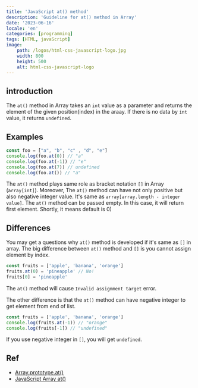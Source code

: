 ```yaml
---
title: 'JavaScript at() method'
description: 'Guideline for at() method in Array'
date: '2023-06-16'
locale: 'en'
categories: [programming]
tags: [HTML, javaScript]
image:
    path: /logos/html-css-javascript-logo.jpg
    width: 800
    height: 500
    alt: html-css-javascript-logo
---
```

## introduction
The `at()` method in Array takes an `int` value as a parameter and returns the element of the given position(index) in the araay.
If there is no data by `int` value, it returns `undefined`.

## Examples
```javascript
const foo = ["a", "b", "c" , "d", "e"]
console.log(foo.at(0)) // "a"
console.log(foo.at(-1)) // "e"
console.log(foo.at(7)) // undefined
console.log(foo.at()) // "a"
```
The `at()` method plays same role as bracket notation `[]` in Array (`array[int]`).
Moreover, The `at()` method can have not only positive but also negative integer value. It's same as `array[array.length - integer value]`.
The `at()` method can be passed empty. In this case, it will return first element. Shortly, it means default is 0)

## Differences
You may get a questions why `at()` method is developed if it's same as `[]` in array.
The big difference between `at()` method and `[]` is you cannot assign element by index.

```javascript
const fruits = ['apple', 'banana', 'orange']
fruits.at(0) = 'pineapple' // No!
fruits[0] = 'pineapple'
```

The `at()` method will cause `Invalid assignment target` error.

The other difference is that the `at()` method can have negative integer to get element from end of list.
```javascript
const fruits = ['apple', 'banana', 'orange']
console.log(fruits.at(-1)) // "orange"
console.log(fruits[-1]) // "undefined"
```
If you use negative integer in `[]`, you will get `undefined`.

## Ref
- [Array.prototype.at()](https://developer.mozilla.org/en-US/docs/Web/JavaScript/Reference/Global_Objects/Array/at)
- [JavaScript Array at()](https://www.w3schools.com/jsref/jsref_array_at.asp)
